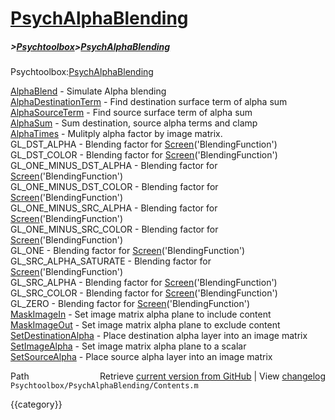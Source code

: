# [PsychAlphaBlending](PsychAlphaBlending)
##### >[Psychtoolbox](Psychtoolbox)>[PsychAlphaBlending](PsychAlphaBlending)

Psychtoolbox:[PsychAlphaBlending](PsychAlphaBlending)  
  
  
  [AlphaBlend](AlphaBlend)              - Simulate Alpha blending  
  [AlphaDestinationTerm](AlphaDestinationTerm)    - Find destination surface term of alpha sum  
  [AlphaSourceTerm](AlphaSourceTerm)         - Find source surface term of alpha sum  
  [AlphaSum](AlphaSum)                - Sum destination, source alpha terms and clamp   
  [AlphaTimes](AlphaTimes)              - Mulitply alpha factor by image matrix.  
  GL\_DST\_ALPHA            - Blending factor for [Screen](Screen)('BlendingFunction')    
  GL\_DST\_COLOR            - Blending factor for [Screen](Screen)('BlendingFunction')   
  GL\_ONE\_MINUS\_DST\_ALPHA  - Blending factor for [Screen](Screen)('BlendingFunction')   
  GL\_ONE\_MINUS\_DST\_COLOR  - Blending factor for [Screen](Screen)('BlendingFunction')   
  GL\_ONE\_MINUS\_SRC\_ALPHA  - Blending factor for [Screen](Screen)('BlendingFunction')   
  GL\_ONE\_MINUS\_SRC\_COLOR  - Blending factor for [Screen](Screen)('BlendingFunction')   
  GL\_ONE                  - Blending factor for [Screen](Screen)('BlendingFunction')   
  GL\_SRC\_ALPHA\_SATURATE   - Blending factor for [Screen](Screen)('BlendingFunction')  
  GL\_SRC\_ALPHA            - Blending factor for [Screen](Screen)('BlendingFunction')  
  GL\_SRC\_COLOR            - Blending factor for [Screen](Screen)('BlendingFunction')   
  GL\_ZERO                 - Blending factor for [Screen](Screen)('BlendingFunction')   
  [MaskImageIn](MaskImageIn)             - Set image matrix alpha plane to include content   
  [MaskImageOut](MaskImageOut)            - Set image matrix alpha plane to exclude content  
  [SetDestinationAlpha](SetDestinationAlpha)     - Place destination alpha layer into an image matrix     
  [SetImageAlpha](SetImageAlpha)           - Set image matrix alpha plane to a scalar  
  [SetSourceAlpha](SetSourceAlpha)          - Place source alpha layer into an image matrix     




<div class="code_header" style="text-align:right;">
  <span style="float:left;">Path&nbsp;&nbsp;</span> <span class="counter">Retrieve <a href=
  "https://raw.github.com/Psychtoolbox-3/Psychtoolbox-3/beta/Psychtoolbox/PsychAlphaBlending/Contents.m">current version from GitHub</a> | View <a href=
  "https://github.com/Psychtoolbox-3/Psychtoolbox-3/commits/beta/Psychtoolbox/PsychAlphaBlending/Contents.m">changelog</a></span>
</div>
<div class="code">
  <code>Psychtoolbox/PsychAlphaBlending/Contents.m</code>
</div>

{{category}}